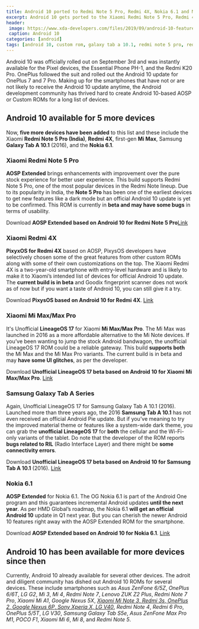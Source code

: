 ```yaml
---
title: Android 10 ported to Redmi Note 5 Pro, Redmi 4X, Nokia 6.1 and More
excerpt: Android 10 gets ported to the Xiaomi Redmi Note 5 Pro, Redmi 4X, Mi Max, 2016 Samsung Galaxy Tab A 10.1, and Nokia 6.1
header:
 image: https://www.xda-developers.com/files/2019/09/android-10-featured-4.png
 caption: Android 10
categories: [android]
tags: [android 10, custom rom, galaxy tab a 10.1, redmi note 5 pro, redmi 4x, nokia 6.1]
---
```

Android 10 was officially rolled out on September 3rd and was instantly available for the Pixel devices, the Essential Phone PH-1, and the Redmi K20 Pro. OnePlus followed the suit and rolled out the Android 10 update for OnePlus 7 and 7 Pro. Making up for the smartphones that have not or are not likely to receive the Android 10 update anytime, the Android development community has thrived hard to create Android 10-based AOSP or Custom ROMs for a long list of devices. 

## Android 10 available for 5 more devices

Now, **five more devices have been added** to this list and these include the Xiaomi **Redmi Note 5 Pro (India)**, **Redmi 4X**, first-gen **Mi Max**, Samsung **Galaxy Tab A 10.1** (2016), and the **Nokia 6.1**.

### Xiaomi Redmi Note 5 Pro

**AOSP Extended** brings enhancements with improvement over the pure stock experience for better user experience. This build supports Redmi Note 5 Pro, one of the most popular devices in the Redmi Note lineup. Due to its popularity in India, the **Note 5 Pro** has been one of the earliest devices to get new features like a dark mode but an official Android 10 update is yet to be confirmed. This ROM is currently in **beta and may have some bugs** in terms of usability.

Download **AOSP Extended based on Android 10 for Redmi Note 5 Pro**[Link](https://forum.xda-developers.com/redmi-note-5-pro/development/rom-aospextended-rom-v7-0-t3974935)

### Xiaomi Redmi 4X

**PixyxOS for Redmi 4X** based on AOSP, PixysOS developers have selectively chosen some of the great features from other custom ROMs along with some of their own customizations on the top. The Xiaomi Redmi 4X is a two-year-old smartphone with entry-level hardware and is likely to make it to Xiaomi’s intended list of devices for official Android 10 update. The **current build is in beta** and Goodix fingerprint scanner does not work as of now but if you want a taste of Android 10, you can still give it a try.

Download **PixysOS based on Android 10 for Redmi 4X**. [Link](https://forum.xda-developers.com/xiaomi-redmi-4x/development/rom-pixysos-3-0-t3974875)

### Xiaomi Mi Max/Max Pro

It's Unofficial **LineageOS 17** for Xiaomi **Mi Max/Max Pro**. The Mi Max was launched in 2016 as a more affordable alternative to the Mi Note devices. If you’ve been wanting to jump the stock Android bandwagon, the unofficial LineageOS 17 ROM could be a reliable gateway. This build **supports both** the Mi Max and the Mi Max Pro variants. The current build is in beta and may **have some UI glitches**, as per the developer.

Download **Unofficial LineageOS 17 beta based on Android 10 for Xiaomi Mi Max/Max Pro**. [Link](https://forum.xda-developers.com/mi-max/development/rom-lineageos-17-0-t3973175)

### Samsung Galaxy Tab A Series

Again, Unofficial LineageOS 17 for Samsung Galaxy Tab A 10.1 (2016). Launched more than three years ago, the 2016 **Samsung Tab A 10.1** has not even received an official Android Pie update. But if you’ve meaning to try the improved material theme or features like a system-wide dark theme, you can grab the **unofficial LineageOS 17** for **both** the cellular and the Wi-Fi-only variants of the tablet. Do note that the developer of the ROM reports **bugs related to RIL** (Radio Interface Layer) and there might be **some connectivity errors**.

Download **Unofficial LineageOS 17 beta based on Android 10 for Samsung Tab A 10.1** (2016). [Link](https://forum.xda-developers.com/galaxy-tab-a/development/rom-lineage-17-0-android-10-q-64bit-t3973561)

### Nokia 6.1

**AOSP Extended** for Nokia 6.1. The OG Nokia 6.1 is part of the Android One program and this guarantees incremental Android updates **until the next year**. As per HMD Global’s roadmap, the Nokia 6.1 **will get an official Android 10** update in Q1 next year. But you can cherish the newer Android 10 features right away with the AOSP Extended ROM for the smartphone.

Download **AOSP Extended based on Android 10 for Nokia 6.1**. [Link](https://forum.xda-developers.com/nokia-6-2018/development/rom-aospextended-rom-v7-0-t3974509)

## Android 10 has been available for more devices since then

Currently, Android 10 already available for several other devices. The adroit and diligent community has dished out Android 10 ROMs for several devices. These include smartphones such as _Asus ZenFone 6/5Z_, _OnePlus 6/6T_, _LG G2_, _Mi 3_, _Mi 4_, _Redmi Note 7_, _Lenovo ZUK Z2 Plus_, _Redmi Note 7 Pro_, _Xiaomi Mi A1_, _Google Nexus 5X_, [_Xiaomi Mi Note 3_, _Redmi 3s_, _OnePlus 2_, _Google Nexus 6P_, _Sony Xperia X_, _LG V40_](https://catetan.istimiwir.host/android/android-10-custom-roms-for-mi-note-3-oneplus-2-nexus-6p-xperi-x-lg-v40/), _Redmi Note 4_, _Redmi 6 Pro_, _OnePlus 5/5T_, _LG V30_, _Samsung Galaxy Tab S5e_, _Asus ZenFone Max Pro M1_, _POCO F1_, _Xiaomi Mi 6_, _Mi 8_, and _Redmi Note 5_.
